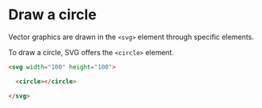# Draw a circle

Vector graphics are drawn in the `<svg>` element through specific elements.

To draw a circle, SVG offers the `<circle>` element.

```html
<svg width="100" height="100">

  <circle></circle>

</svg>
```